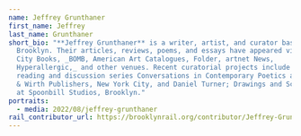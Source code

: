 ```yaml
---
name: Jeffrey Grunthaner
first_name: Jeffrey
last_name: Grunthaner
short_bio: "**Jeffrey Grunthaner** is a writer, artist, and curator based in
  Brooklyn. Their articles, reviews, poems, and essays have appeared via Drag
  City Books, _BOMB, American Art Catalogues, Folder, artnet News,
  Hyperallergic,_ and other venues. Recent curatorial projects include the
  reading and discussion series Conversations in Contemporary Poetics at Hauser
  & Wirth Publishers, New York City, and Daniel Turner; Drawings and Sculpture,
  at Spoonbill Studios, Brooklyn."
portraits:
  - media: 2022/08/jeffrey-grunthaner
rail_contributor_url: https://brooklynrail.org/contributor/Jeffrey-Grunthaner
---
```

